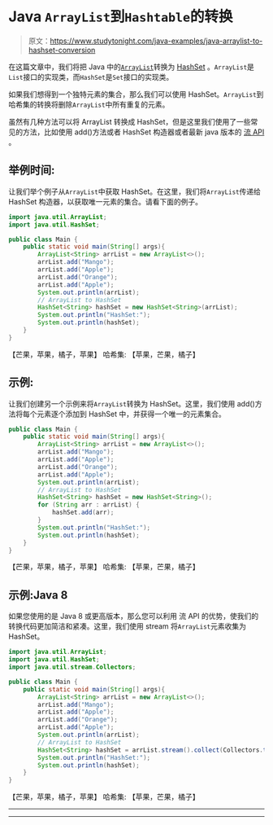 # Java `ArrayList`到`Hashtable`的转换

> 原文：<https://www.studytonight.com/java-examples/java-arraylist-to-hashset-conversion>

在这篇文章中，我们将把 Java 中的[`ArrayList`](https://www.studytonight.com/java/arraylist-in-collection-framework.php)转换为 [HashSet](https://www.studytonight.com/java/hashset-in-collection-framework.php) 。`ArrayList`是`List`接口的实现类，而`HashSet`是`Set`接口的实现类。

如果我们想得到一个独特元素的集合，那么我们可以使用 HashSet。`ArrayList`到哈希集的转换将删除`ArrayList`中所有重复的元素。

虽然有几种方法可以将 ArrayList 转换成 HashSet，但是这里我们使用了一些常见的方法，比如使用 add()方法或者 HashSet 构造器或者最新 java 版本的 [流 API](https://www.studytonight.com/java-8/java-8-stream-api) 。

## 举例时间:

让我们举个例子从`ArrayList`中获取 HashSet。在这里，我们将`ArrayList`传递给 HashSet 构造器，以获取唯一元素的集合。请看下面的例子。

```java
import java.util.ArrayList;
import java.util.HashSet;

public class Main {
	public static void main(String[] args){
		ArrayList<String> arrList = new ArrayList<>();
		arrList.add("Mango");
		arrList.add("Apple");
		arrList.add("Orange");
		arrList.add("Apple");
		System.out.println(arrList);
		// ArrayList to HashSet
		HashSet<String> hashSet = new HashSet<String>(arrList);
		System.out.println("HashSet:");
		System.out.println(hashSet);
	}
}
```

【芒果，苹果，橘子，苹果】
哈希集:
【苹果，芒果，橘子】

## 示例:

让我们创建另一个示例来将`ArrayList`转换为 HashSet。这里，我们使用 add()方法将每个元素逐个添加到 HashSet 中，并获得一个唯一的元素集合。

```java
public class Main {
	public static void main(String[] args){
		ArrayList<String> arrList = new ArrayList<>();
		arrList.add("Mango");
		arrList.add("Apple");
		arrList.add("Orange");
		arrList.add("Apple");
		System.out.println(arrList);
		// ArrayList to HashSet
		HashSet<String> hashSet = new HashSet<String>();
		for (String arr : arrList) {
			hashSet.add(arr);
		}
		System.out.println("HashSet:");
		System.out.println(hashSet);
	}
}
```

【芒果，苹果，橘子，苹果】
哈希集:
【苹果，芒果，橘子】

## 示例:Java 8

如果您使用的是 Java 8 或更高版本，那么您可以利用 流 API 的优势，使我们的转换代码更加简洁和紧凑。这里，我们使用 stream 将`ArrayList`元素收集为 HashSet。

```java
import java.util.ArrayList;
import java.util.HashSet;
import java.util.stream.Collectors;

public class Main {
	public static void main(String[] args){
		ArrayList<String> arrList = new ArrayList<>();
		arrList.add("Mango");
		arrList.add("Apple");
		arrList.add("Orange");
		arrList.add("Apple");
		System.out.println(arrList);
		// ArrayList to HashSet
		HashSet<String> hashSet = arrList.stream().collect(Collectors.toCollection(HashSet::new));
		System.out.println("HashSet:");
		System.out.println(hashSet);
	}
}
```

【芒果，苹果，橘子，苹果】
哈希集:
【苹果，芒果，橘子】

* * *

* * *